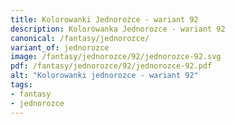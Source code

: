 ```yaml
---
title: Kolorowanki Jednorożce - wariant 92
description: Kolorowanka Jednorozce - wariant 92
canonical: /fantasy/jednorozce/
variant_of: jednorozce
image: /fantasy/jednorozce/92/jednorozce-92.svg
pdf: /fantasy/jednorozce/92/jednorozce-92.pdf
alt: "Kolorowanki jednorozce - wariant 92"
tags:
- fantasy
- jednorozce
---
```

